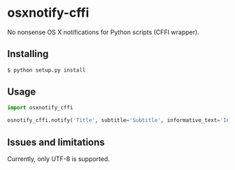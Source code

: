 # osxnotify-cffi

No nonsense OS X notifications for Python scripts (CFFI wrapper).

## Installing

```sh
$ python setup.py install
```

## Usage

```python
import osxnotify_cffi

osnotify_cffi.notify('Title', subtitle='Subtitle', informative_text='Informative text')
```

## Issues and limitations

Currently, only UTF-8 is supported.
